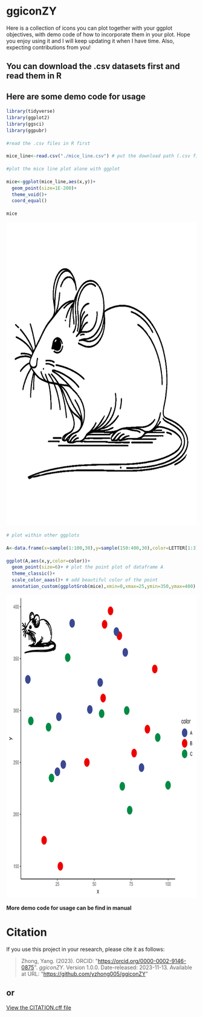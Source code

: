 # ggiconZY
Here is a collection of icons you can plot together with your ggplot objectives, with demo code of how to incorporate them in your plot. Hope you enjoy using it and I will keep updating it when I have time. Also, expecting contributions from you!

## You can download the .csv datasets first and read them in R
## Here are some demo code for usage
```R
library(tidyverse)
library(ggplot2)
library(ggsci)
library(ggpubr)

#read the .csv files in R first

mice_line<-read.csv("./mice_line.csv") # put the download path (.csv file location) before mice_line.csv, or setwd() to the file path first. 

#plot the mice line plot alone with ggplot

mice<-ggplot(mice_line,aes(x,y))+
  geom_point(size=1E-200)+
  theme_void()+
  coord_equal()

mice
```
<p align="center">
<img src="https://github.com/yzhong005/ggiconZY/blob/main/User%20manual/demo_mice.png" width="800" height="800" />
</p>

```R
# plot within other ggplots

A<-data.frame(x=sample(1:100,30),y=sample(150:400,30),color=LETTER[1:3]) # generate a demo dataframe

ggplot(A,aes(x,y,color=color))+
  geom_point(size=6)+ # plot the point plot of dataframe A
  theme_classic()+
  scale_color_aaas()+ # add beautiful color of the point
  annotation_custom(ggplotGrob(mice),xmin=0,xmax=25,ymin=350,ymax=400) # add the mice plot to the left up conner of the plot, you can change the position of mice plot with xmin, xmax, ymin, and ymax. 
```
<p align="center">
<img src="https://github.com/yzhong005/ggiconZY/blob/main/User%20manual/demo_point_mice.png" width="800" height="800" />
</p>

**More demo code for usage can be find in manual**
# Citation
If you use this project in your research, please cite it as follows:

>Zhong, Yang. (2023). ORCID: "https://orcid.org/0000-0002-9146-0875". *ggiconZY*. Version 1.0.0. Date-released: 2023-11-13. Available at URL: "https://github.com/yzhong005/ggiconZY"
## or
[View the CITATION.cff file](./CITATION.cff)

